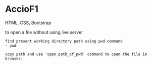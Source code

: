 # AccioF1
HTML, CSS, Bootstrap

to open a file without using live server

    find present working directory path using pwd command
    - pwd

    copy path and use 'open path_of_pwd' command to open the file in browser.

